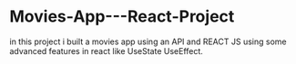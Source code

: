 # Movies-App---React-Project
in this project i built a movies app using an API and REACT JS using some advanced features in react like UseState UseEffect.
